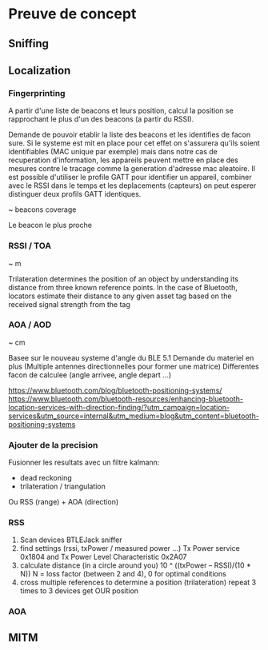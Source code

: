 # Preuve de concept

## Sniffing

## Localization

### Fingerprinting

A partir d'une liste de beacons et leurs position, calcul la position se rapprochant le plus d'un des beacons (a partir du RSSI).

Demande de pouvoir etablir la liste des beacons et les identifies de facon sure. Si le systeme est mit en place pour cet effet on s'assurera qu'ils soient identifiables (MAC unique par exemple) mais dans notre cas de recuperation d'information, les appareils peuvent mettre en place des mesures contre le tracage comme la generation d'adresse mac aleatoire.
Il est possible d'utiliser le profile GATT pour identifier un appareil, combiner avec le RSSI dans le temps et les deplacements (capteurs) on peut esperer distinguer deux profils GATT identiques.

~ beacons coverage

Le beacon le plus proche

### RSSI / TOA

~ m

Trilateration determines the position of an object
by understanding its distance from three known
reference points. In the case of Bluetooth, locators
estimate their distance to any given asset tag based
on the received signal strength from the tag

### AOA / AOD

~ cm

Basee sur le nouveau systeme d'angle du BLE 5.1
Demande du materiel en plus (Multiple antennes directionnelles pour former une matrice)
Differentes facon de calculee (angle arrivee, angle depart ...)

https://www.bluetooth.com/blog/bluetooth-positioning-systems/
https://www.bluetooth.com/bluetooth-resources/enhancing-bluetooth-location-services-with-direction-finding/?utm_campaign=location-services&utm_source=internal&utm_medium=blog&utm_content=bluetooth-positioning-systems


### Ajouter de la precision

Fusionner les resultats avec un filtre kalmann:
- dead reckoning
- trilateration / triangulation

Ou RSS (range) + AOA (direction)

### RSS

1. Scan devices
   BTLEJack sniffer
2. find settings (rssi, txPower / measured power ...)
   Tx Power service 0x1804 and Tx Power Level Characteristic 0x2A07
3. calculate distance (in a circle around you)
   10 ^ ((txPower – RSSI)/(10 * N))
   N = loss factor (between 2 and 4), 0 for optimal conditions
4. cross multiple references to determine a position (trilateration)
   repeat 3 times to 3 devices
   get OUR position

### AOA

## MITM
